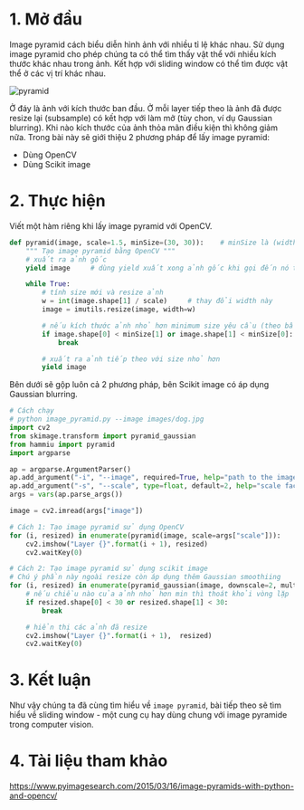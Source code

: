 # 1. Mở đầu
Image pyramid cách biểu diễn hình ảnh với nhiều tỉ lệ khác nhau. Sử dụng image pyramid cho phép chúng ta có thể tìm thấy vật thể với nhiều kích thước khác nhau trong ảnh. Kết hợp với sliding window có thể tìm được vật thể ở các vị trí khác nhau.

![pyramid](https://www.google.ru/url?sa=i&url=https%3A%2F%2Finst.eecs.berkeley.edu%2F~cs194-26%2Ffa18%2Fupload%2Ffiles%2Fproj1%2Fcs194-26-adb%2Fmarisa_wong_code_proj1%2F&psig=AOvVaw02n5d2OAlMBWbVMWvdw5xz&ust=1619524832031000&source=images&cd=vfe&ved=0CAIQjRxqFwoTCIiZv6num_ACFQAAAAAdAAAAABAT)

Ở đáy là ảnh với kích thước ban đầu. Ở mỗi layer tiếp theo là ảnh đã được resize lại (subsample) có kết hợp với làm mở (tùy chon, ví dụ Gaussian blurring). Khi nào kích thước của ảnh thỏa mãn điều kiện thì không giảm nữa. Trong bài này sẽ giới thiệu 2 phương pháp để lấy image pyramid:
- Dùng OpenCV
- Dùng Scikit image

# 2. Thực hiện
Viết một hàm riêng khi lấy image pyramid với OpenCV.

```python
def pyramid(image, scale=1.5, minSize=(30, 30)):    # minSize là (width, height)
    """ Tạo image pyramid bằng OpenCV """
    # xuất ra ảnh gốc
    yield image     # dùng yield xuất xong ảnh gốc khi gọi đến nó tiếp nó sẽ chạy xuống dưới

    while True:
        # tính size mới và resize ảnh
        w = int(image.shape[1] / scale)     # thay đổi width này
        image = imutils.resize(image, width=w)

        # nếu kích thước ảnh nhỏ hơn minimum size yêu cầu (theo bất cứ chiều nào) thì dừng, thoát luôn
        if image.shape[0] < minSize[1] or image.shape[1] < minSize[0]:
            break 

        # xuất ra ảnh tiếp theo với size nhỏ hơn
        yield image
```

Bên dưới sẽ gộp luôn cả 2 phương pháp, bên Scikit image có áp dụng Gaussian blurring.
```python
# Cách chạy
# python image_pyramid.py --image images/dog.jpg
import cv2
from skimage.transform import pyramid_gaussian
from hammiu import pyramid
import argparse

ap = argparse.ArgumentParser()
ap.add_argument("-i", "--image", required=True, help="path to the image")
ap.add_argument("-s", "--scale", type=float, default=2, help="scale factor size")
args = vars(ap.parse_args())

image = cv2.imread(args["image"])

# Cách 1: Tạo image pyramid sử dụng OpenCV
for (i, resized) in enumerate(pyramid(image, scale=args["scale"])):
    cv2.imshow("Layer {}".format(i + 1), resized)
    cv2.waitKey(0)

# Cách 2: Tạo image pyramid sử dụng scikit image
# Chú ý phần này ngoài resize còn áp dụng thêm Gaussian smoothiing
for (i, resized) in enumerate(pyramid_gaussian(image, downscale=2, multichannel=True)):
    # nếu chiều nào của ảnh nhỏ hơn min thì thoát khỏi vòng lặp
    if resized.shape[0] < 30 or resized.shape[1] < 30:
        break 

    # hiển thị các ảnh đã resize
    cv2.imshow("Layer {}".format(i + 1),  resized)
    cv2.waitKey(0)
```
# 3. Kết luận
Như vậy chúng ta đã cùng tìm hiểu về `image pyramid`, bài tiếp theo sẽ tìm hiểu về sliding window - một cung cụ hay dùng chung với image pyramide trong computer vision.

# 4. Tài liệu tham khảo
https://www.pyimagesearch.com/2015/03/16/image-pyramids-with-python-and-opencv/


